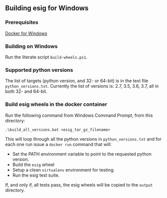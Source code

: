 ## Building esig for Windows

### Prerequisites

[Docker for Windows](https://www.docker.com/docker-windows)

### Building on Windows

Run the literate script `build-wheels.ps1`.

### Supported python versions

The list of targets (python version, and 32- or 64-bit) is in the text file ```python_versions.txt```.
Currently the list of versions is: 2.7, 3.5, 3.6, 3.7, all in both 32- and 64-bit.

### Build esig wheels in the docker container

Run the following command from Windows Command Prompt, from this directory:

```
.\build_all_versions.bat <esig_tar_gz_filename>
```
This will loop through all the python versions in ```python_versions.txt``` and for each one run issue a ```docker run``` command that will:
* Set the PATH environment variable to point to the requested python version.
* Build the ```esig``` wheel
* Setup a clean ```virtualenv``` environment for testing.
* Run the esig test suite.

If, and only if, all tests pass, the esig wheels will be copied to the ```output``` directory.
